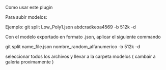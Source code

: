Como usar este plugin

Para subir modelos:

Ejemplo: git split Low_Poly1.json abdcradkeoa4569 -b 512k -d

Con el modelo exportado en formato .json, aplicar el siguiente commando

git split name_file.json nombre_random_alfanumerico -b 512k -d



seleccionar todos los archivos y llevar a la carpeta modelos ( cambair a galeria proximamente )

